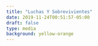 ```yaml
---
title: "Luchas Y Sobrevivientes"
date: 2019-11-24T00:51:57-05:00
draft: false
type: media
background: yellow-orange
---
```


